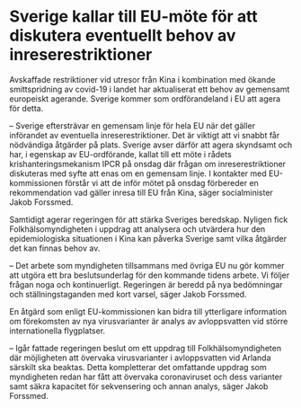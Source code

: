 # Sverige kallar till EU-möte för att diskutera eventuellt behov av inreserestriktioner

Avskaffade restriktioner vid utresor från Kina i kombination med ökande smittspridning av covid-19 i landet har aktualiserat ett behov av gemensamt europeiskt agerande. Sverige kommer som ordförandeland i EU att agera för detta.

– Sverige eftersträvar en gemensam linje för hela EU när det gäller införandet av eventuella inreserestriktioner. Det är viktigt att vi snabbt får nödvändiga åtgärder på plats. Sverige avser därför att agera skyndsamt och har, i egenskap av EU-ordförande, kallat till ett möte i rådets krishanteringsmekanism IPCR på onsdag där frågan om inreserestriktioner diskuteras med syfte att enas om en gemensam linje. I kontakter med EU-kommissionen förstår vi att de inför mötet på onsdag förbereder en rekommendation vad gäller inresa till EU från Kina, säger socialminister Jakob Forssmed.

Samtidigt agerar regeringen för att stärka Sveriges beredskap. Nyligen fick Folkhälsomyndigheten i uppdrag att analysera och utvärdera hur den epidemiologiska situationen i Kina kan påverka Sverige samt vilka åtgärder det kan finnas behov av.

– Det arbete som myndigheten tillsammans med övriga EU nu gör kommer att utgöra ett bra beslutsunderlag för den kommande tidens arbete. Vi följer frågan noga och kontinuerligt. Regeringen är beredd på nya bedömningar och ställningstaganden med kort varsel, säger Jakob Forssmed.

En åtgärd som enligt EU-kommissionen kan bidra till ytterligare information om förekomsten av nya virusvarianter är analys av avloppsvatten vid större internationella flygplatser.

– Igår fattade regeringen beslut om ett uppdrag till Folkhälsomyndigheten där möjligheten att övervaka virusvarianter i avloppsvatten vid Arlanda särskilt ska beaktas. Detta kompletterar det omfattande uppdrag som myndigheten redan har fått att övervaka coronaviruset och dess varianter samt säkra kapacitet för sekvensering och annan analys, säger Jakob Forssmed.
